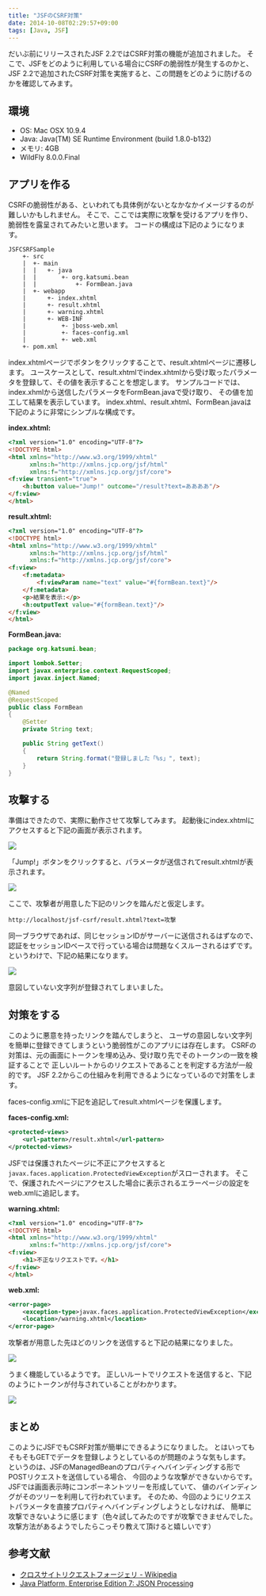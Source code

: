 ```yaml
---
title: "JSFのCSRF対策"
date: 2014-10-08T02:29:57+09:00
tags: [Java, JSF] 
---
```

だいぶ前にリリースされたJSF 2.2ではCSRF対策の機能が追加されました。
そこで、JSFをどのように利用している場合にCSRFの脆弱性が発生するのかと、
JSF 2.2で追加されたCSRF対策を実施すると、この問題をどのように防げるのかを確認してみます。

<!-- MORE -->

## 環境

- OS: Mac OSX 10.9.4
- Java: Java(TM) SE Runtime Environment (build 1.8.0-b132)
- メモリ: 4GB
- WildFly 8.0.0.Final

## アプリを作る

CSRFの脆弱性がある、といわれても具体例がないとなかなかイメージするのが難しいかもしれません。
そこで、ここでは実際に攻撃を受けるアプリを作り、脆弱性を露呈されてみたいと思います。
コードの構成は下記のようになります。

    JSFCSRFSample
        +- src
        |  +- main
        |  |   +- java
        |  |       +- org.katsumi.bean
        |  |           +- FormBean.java
        |  +- webapp
        |      +- index.xhtml
        |      +- result.xhtml
        |      +- warning.xhtml
        |      +- WEB-INF
        |          +- jboss-web.xml
        |          +- faces-config.xml
        |          +- web.xml
        +- pom.xml

index.xhtmlページでボタンをクリックすることで、result.xhtmlページに遷移します。
ユースケースとして、result.xhtmlでindex.xhtmlから受け取ったパラメータを登録して、その値を表示することを想定します。
サンプルコードでは、index.xhmlから送信したパラメータをFormBean.javaで受け取り、
その値を加工して結果を表示しています。
index.xhtml、result.xhtml、FormBean.javaは下記のように非常にシンプルな構成です。

**index.xhtml:**

``` html
<?xml version="1.0" encoding="UTF-8"?>
<!DOCTYPE html>
<html xmlns="http://www.w3.org/1999/xhtml"
      xmlns:h="http://xmlns.jcp.org/jsf/html"
      xmlns:f="http://xmlns.jcp.org/jsf/core">
<f:view transient="true">
    <h:button value="Jump!" outcome="/result?text=ああああ"/>
</f:view>
</html>
```

**result.xhtml:**

``` html
<?xml version="1.0" encoding="UTF-8"?>
<!DOCTYPE html>
<html xmlns="http://www.w3.org/1999/xhtml"
      xmlns:h="http://xmlns.jcp.org/jsf/html"
      xmlns:f="http://xmlns.jcp.org/jsf/core">
<f:view>
    <f:metadata>
        <f:viewParam name="text" value="#{formBean.text}"/>
    </f:metadata>
    <p>結果を表示:</p>
    <h:outputText value="#{formBean.text}"/>
</f:view>
</html>
```

**FormBean.java:**

``` java
package org.katsumi.bean;

import lombok.Setter;
import javax.enterprise.context.RequestScoped;
import javax.inject.Named;

@Named
@RequestScoped
public class FormBean
{
    @Setter
    private String text;

    public String getText()
    {
        return String.format("登録しました「%s」", text);
    }
}
```

## 攻撃する
準備はできたので、実際に動作させて攻撃してみます。
起動後にindex.xhtmlにアクセスすると下記の画面が表示されます。

![](/images/post_image_32.png)

「Jump!」ボタンをクリックすると、パラメータが送信されてresult.xhtmlが表示されます。

![](/images/post_image_33.png)

ここで、攻撃者が用意した下記のリンクを踏んだと仮定します。

    http://localhost/jsf-csrf/result.xhtml?text=攻撃

同一ブラウザであれば、同じセッションIDがサーバーに送信されるはずなので、
認証をセッションIDベースで行っている場合は問題なくスルーされるはずです。
というわけで、下記の結果になります。

![](/images/post_image_34.png)

意図していない文字列が登録されてしまいました。

## 対策をする
このように悪意を持ったリンクを踏んでしまうと、
ユーザの意図しない文字列を簡単に登録できてしまうという脆弱性がこのアプリには存在します。
CSRFの対策は、元の画面にトークンを埋め込み、受け取り先でそのトークンの一致を検証することで
正しいルートからのリクエストであることを判定する方法が一般的です。
JSF 2.2からこの仕組みを利用できるようになっているので対策をします。

faces-config.xmlに下記を追記してresult.xhtmlページを保護します。

**faces-config.xml:**

``` xml
<protected-views>
    <url-pattern>/result.xhtml</url-pattern>
</protected-views>
```

JSFでは保護されたページに不正にアクセスすると`javax.faces.application.ProtectedViewException`がスローされます。
そこで、保護されたページにアクセスした場合に表示されるエラーページの設定をweb.xmlに追記します。

**warning.xhtml:**

``` html
<?xml version="1.0" encoding="UTF-8"?>
<!DOCTYPE html>
<html xmlns="http://www.w3.org/1999/xhtml"
      xmlns:f="http://xmlns.jcp.org/jsf/core">
<f:view>
    <h1>不正なリクエストです。</h1>
</f:view>
</html>
```

**web.xml:**

``` xml
<error-page>
    <exception-type>javax.faces.application.ProtectedViewException</exception-type>
    <location>/warning.xhtml</location>
</error-page>
```

攻撃者が用意した先ほどのリンクを送信すると下記の結果になりました。

![](/images/post_image_35.png)

うまく機能しているようです。
正しいルートでリクエストを送信すると、下記のようにトークンが付与されていることがわかります。

![](/images/post_image_36.png)

## まとめ
このようにJSFでもCSRF対策が簡単にできるようになりました。
とはいってもそもそもGETでデータを登録しようとしているのが問題のような気もします。
というのは、JSFのManagedBeanのプロパティへバインディングする形でPOSTリクエストを送信している場合、
今回のような攻撃ができないからです。JSFでは画面表示時にコンポーネントツリーを形成していて、
値のバインディングがそのツリーを利用して行われています。
そのため、今回のようにリクエストパラメータを直接プロパティへバインディングしようとしなければ、
簡単に攻撃できないように感じます（色々試してみたのですが攻撃できませんでした。
攻撃方法があるようでしたらこっそり教えて頂けると嬉しいです）


## 参考文献

- [クロスサイトリクエストフォージェリ - Wikipedia](http://ja.wikipedia.org/wiki/クロスサイトリクエストフォージェリ)
- [Java Platform, Enterprise Edition 7: JSON Processing](http://www.oracle.com/webfolder/technetwork/tutorials/obe/java/JSF-CSRF-Demo/JSF2.2CsrfDemo.html)
